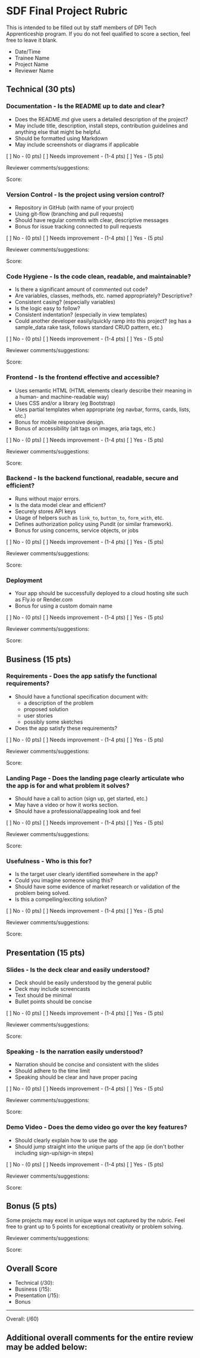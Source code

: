 # SDF Final Project Rubric

This is intended to be filled out by staff members of DPI Tech Apprenticeship program. If you do not feel qualified to score a section, feel free to leave it blank.

- Date/Time
- Trainee Name
- Project Name 
- Reviewer Name


## Technical (30 pts)

  ### Documentation - Is the README up to date and clear? 
  - Does the README.md give users a detailed description of the project?
  - May include title, description, install steps, contribution guidelines and anything else that might be helpful.
  - Should be formatted using Markdown
  - May include screenshots or diagrams if applicable

  [ ] No - (0 pts)
  [ ] Needs improvement - (1-4 pts)
  [ ] Yes - (5 pts)

  Reviewer comments/suggestions:

  Score: 


  ### Version Control - Is the project using version control?
  - Repository in GitHub (with name of your project)
  - Using git-flow (branching and pull requests)
  - Should have regular commits with clear, descriptive messages
  - Bonus for issue tracking connected to pull requests

  [ ] No - (0 pts)
  [ ] Needs improvement - (1-4 pts)
  [ ] Yes - (5 pts)

  Reviewer comments/suggestions:

  Score: 

  ### Code Hygiene - Is the code clean, readable, and maintainable?
  - Is there a significant amount of commented out code?
  - Are variables, classes, methods, etc. named appropriately? Descriptive?
  - Consistent casing? (especially variables)
  - Is the logic easy to follow?
  - Consistent indentation? (especially in view templates)
  - Could another developer easily/quickly ramp into this project? (eg has a sample_data rake task, follows standard CRUD pattern, etc.)

  [ ] No - (0 pts)
  [ ] Needs improvement - (1-4 pts)
  [ ] Yes - (5 pts)

  Reviewer comments/suggestions:

  Score: 

  ### Frontend - Is the frontend effective and accessible?
  - Uses semantic HTML (HTML elements clearly describe their meaning in a human- and machine-readable way)
  - Uses CSS and/or a library (eg Bootstrap)
  - Uses partial templates when appropriate (eg navbar, forms, cards, lists, etc.)
  - Bonus for mobile responsive design.
  - Bonus of accessibility (alt tags on images, aria tags, etc.)

  [ ] No - (0 pts)
  [ ] Needs improvement - (1-4 pts)
  [ ] Yes - (5 pts)

  Reviewer comments/suggestions:

  Score: 

  ### Backend - Is the backend functional, readable, secure and efficient?
  - Runs without major errors.
  - Is the data model clear and efficient?
  - Securely stores API keys
  - Usage of helpers such as `link_to`, `button_to`, `form_with`, etc.
  - Defines authorization policy using Pundit (or similar framework).
  - Bonus for using concerns, service objects, or jobs

  [ ] No - (0 pts)
  [ ] Needs improvement - (1-4 pts)
  [ ] Yes - (5 pts)

  Reviewer comments/suggestions:

  Score: 

  ### Deployment
  - Your app should be successfully deployed to a cloud hosting site such as Fly.io or Render.com
  - Bonus for using a custom domain name

  [ ] No - (0 pts)
  [ ] Needs improvement - (1-4 pts)
  [ ] Yes - (5 pts)

  Reviewer comments/suggestions:

  Score: 

## Business (15 pts)

  ### Requirements - Does the app satisfy the functional requirements?
  - Should have a functional specification document with:
    - a description of the problem
    - proposed solution
    - user stories
    - possibly some sketches
  - Does the app satisfy these requirements?

  [ ] No - (0 pts)
  [ ] Needs improvement - (1-4 pts)
  [ ] Yes - (5 pts)

  Reviewer comments/suggestions:

  Score: 

  ### Landing Page - Does the landing page clearly articulate who the app is for and what problem it solves?
  - Should have a call to action (sign up, get started, etc.)
  - May have a video or how it works section.
  - Should have a professional/appealing look and feel

  [ ] No - (0 pts)
  [ ] Needs improvement - (1-4 pts)
  [ ] Yes - (5 pts)

  Reviewer comments/suggestions:

  Score: 

  ### Usefulness - Who is this for?
  - Is the target user clearly identified somewhere in the app?
  - Could you imagine someone using this?
  - Should have some evidence of market research or validation of the problem being solved.
  - Is this a compelling/exciting solution?

  [ ] No - (0 pts)
  [ ] Needs improvement - (1-4 pts)
  [ ] Yes - (5 pts)

  Reviewer comments/suggestions:

  Score: 


## Presentation (15 pts)

  ### Slides - Is the deck clear and easily understood?
  - Deck should be easily understood by the general public
  - Deck may include screencasts
  - Text should be minimal
  - Bullet points should be concise

  [ ] No - (0 pts)
  [ ] Needs improvement - (1-4 pts)
  [ ] Yes - (5 pts)

  Reviewer comments/suggestions:

  Score: 

  ### Speaking - Is the narration easily understood?
  - Narration should be concise and consistent with the slides
  - Should adhere to the time limit
  - Speaking should be clear and have proper pacing

  [ ] No - (0 pts)
  [ ] Needs improvement - (1-4 pts)
  [ ] Yes - (5 pts)

  Reviewer comments/suggestions:

  Score: 

  ### Demo Video - Does the demo video go over the key features?
  - Should clearly explain how to use the app
  - Should jump straight into the unique parts of the app (ie don't bother including sign-up/sign-in steps)

  [ ] No - (0 pts)
  [ ] Needs improvement - (1-4 pts)
  [ ] Yes - (5 pts)

  Reviewer comments/suggestions:

  Score: 


## Bonus (5 pts)
Some projects may excel in unique ways not captured by the rubric. Feel free to grant up to 5 points for exceptional creativity or problem solving.

Reviewer comments/suggestions:

Score: 


## Overall Score
- Technical (/30):
- Business (/15):
- Presentation (/15):
- Bonus
---
Overall: (/60)


## Additional overall comments for the entire review may be added below:
